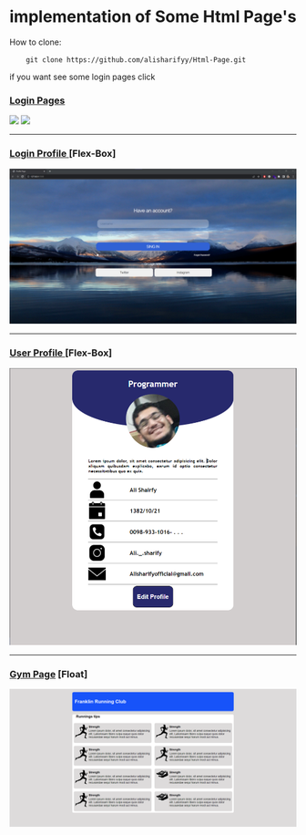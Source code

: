 # implementation of Some Html Page's

How to clone:

        git clone https://github.com/alisharifyy/Html-Page.git
   
   
   if you want see some login pages click
### <a href="./Login-pages" >Login Pages </a> 
<img src="https://github.com/alisharifyy/Html-Page/blob/main/Login-Pages/01-Twitter-Login/img/twitter.png" width="300px">   
<img src="[./Twitter-homePage/img/twitter.png](https://github.com/alisharifyy/Html-Page/blob/main/Login-Pages/02-login-Profile/img/login.png)" width="300px">   


___
   
### <a href="./login-Profile" >Login Profile </a> [Flex-Box]
<img src="./login-Profile/img/login.png" width="600px">   

___

### <a href="./User-Profile" >User Profile </a> [Flex-Box]
<img src="./User-Profile/img/demo.png" width="600px">

___

### <a href="./Gym_page" >Gym Page</a> [Float]
<img src='./Gym_page/images/float.png' width="600px">



